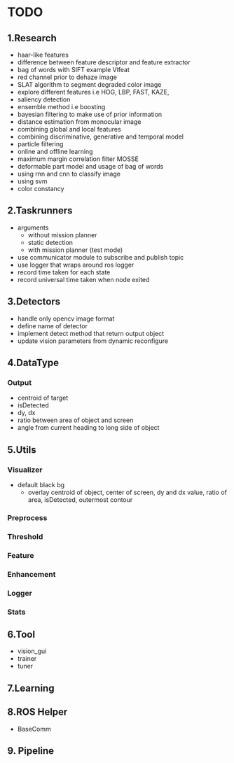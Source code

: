 # TODO

## 1.Research 
- haar-like features
- difference between feature descriptor and feature extractor
- bag of words with SIFT example Vlfeat
- red channel prior to dehaze image 
- SLAT algorithm to segment degraded color image 
- explore different features i.e HOG, LBP, FAST, KAZE, 
- saliency detection 
- ensemble method i.e boosting 
- bayesian filtering to make use of prior information 
- distance estimation from monocular image 
- combining global and local features
- combining discriminative, generative and temporal model 
- particle filtering 
- online and offline learning 
- maximum margin correlation filter MOSSE
- deformable part model and usage of bag of words
- using rnn and cnn to classify image 
- using svm 
- color constancy 

## 2.Taskrunners
- arguments
  - without mission planner
  - static detection 
  - with mission planner (test mode)
- use communicator module to subscribe and publish topic 
- use logger that wraps around ros logger 
- record time taken for each state 
- record universal time taken when node exited

## 3.Detectors
- handle only opencv image format 
- define name of detector 
- implement detect method that return output object 
- update vision parameters from dynamic reconfigure 

## 4.DataType 
### Output
- centroid of target 
- isDetected  
- dy, dx
- ratio between area of object and screen 
- angle from current heading to long side of object 


## 5.Utils

### Visualizer
- default black bg
  - overlay centroid of object, center of screen, dy and dx value, ratio of area, isDetected, outermost contour 

### Preprocess 
### Threshold 
### Feature
### Enhancement
### Logger
### Stats 

## 6.Tool
- vision_gui
- trainer
- tuner 

## 7.Learning 

## 8.ROS Helper 
- BaseComm

## 9. Pipeline 

